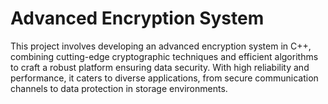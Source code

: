 # Advanced Encryption System
This project involves developing an advanced encryption system in C++, combining cutting-edge cryptographic techniques and efficient algorithms to craft a robust platform ensuring data security. With high reliability and performance, it caters to diverse applications, from secure communication channels to data protection in storage environments.
